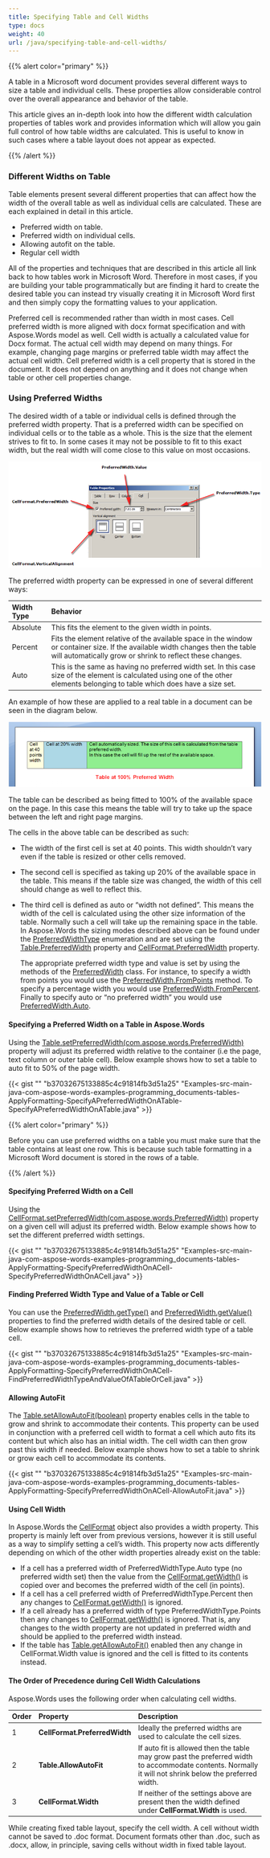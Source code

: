 ```yaml
---
title: Specifying Table and Cell Widths
type: docs
weight: 40
url: /java/specifying-table-and-cell-widths/
---
```


{{% alert color="primary" %}} 

A table in a Microsoft word document provides several different ways to size a table and individual cells. These properties allow considerable control over the overall appearance and behavior of the table.

This article gives an in-depth look into how the different width calculation properties of tables work and provides information which will allow you gain full control of how table widths are calculated. This is useful to know in such cases where a table layout does not appear as expected.

{{% /alert %}} 

### **Different Widths on Table**

Table elements present several different properties that can affect how the width of the overall table as well as individual cells are calculated. These are each explained in detail in this article.

- Preferred width on table.
- Preferred width on individual cells.
- Allowing autofit on the table.
- Regular cell width

All of the properties and techniques that are described in this article all link back to how tables work in Microsoft Word. Therefore in most cases, if you are building your table programmatically but are finding it hard to create the desired table you can instead try visually creating it in Microsoft Word first and then simply copy the formatting values to your application.

Preferred cell is recommended rather than width in most cases. Cell preferred width is more aligned with docx format specification and with Aspose.Words model as well. Cell width is actually a calculated value for Docx format. The actual cell width may depend on many things. For example, changing page margins or preferred table width may affect the actual cell width. Cell preferred width is a cell property that is stored in the document. It does not depend on anything and it does not change when table or other cell properties change.

### **Using Preferred Widths**

The desired width of a table or individual cells is defined through the preferred width property. That is a preferred width can be specified on individual cells or to the table as a whole. This is the size that the element strives to fit to. In some cases it may not be possible to fit to this exact width, but the real width will come close to this value on most occasions.

![todo:image_alt_text](specifying-table-and-cell-widths_1.png)

The preferred width property can be expressed in one of several different ways:

|**Width Type**|**Behavior**|
| :- | :- |
|Absolute|This fits the element to the given width in points.|
|Percent|Fits the element relative of the available space in the window or container size. If the available width changes then the table will automatically grow or shrink to reflect these changes.|
|Auto|This is the same as having no preferred width set. In this case size of the element is calculated using one of the other elements belonging to table which does have a size set.|
An example of how these are applied to a real table in a document can be seen in the diagram below. 

![todo:image_alt_text](specifying-table-and-cell-widths_2.png)

The table can be described as being fitted to 100% of the available space on the page. In this case this means the table will try to take up the space between the left and right page margins.

The cells in the above table can be described as such:

- The width of the first cell is set at 40 points. This width shouldn’t vary even if the table is resized or other cells removed.
- The second cell is specified as taking up 20% of the available space in the table. This means if the table size was changed, the width of this cell should change as well to reflect this.
- The third cell is defined as auto or “width not defined”. This means the width of the cell is calculated using the other size information of the table. Normally such a cell will take up the remaining space in the table. 
  In Aspose.Words the sizing modes described above can be found under the [PreferredWidthType](https://apireference.aspose.com/words/java/com.aspose.words/PreferredWidthType) enumeration and are set using the [Table.PreferredWidth](https://apireference.aspose.com/words/java/com.aspose.words/Table#PreferredWidth) property and [CellFormat.PreferredWidth](https://apireference.aspose.com/words/java/com.aspose.words/CellFormat#PreferredWidth) property.

  The appropriate preferred width type and value is set by using the methods of the [PreferredWidth](https://apireference.aspose.com/words/java/com.aspose.words/PreferredWidth) class. For instance, to specify a width from points you would use the [PreferredWidth.FromPoints](https://apireference.aspose.com/words/java/com.aspose.words/preferredwidth#fromPoints(double)) method. To specify a percentage width you would use [PreferredWidth.FromPercent](https://apireference.aspose.com/words/java/com.aspose.words/preferredwidth#fromPercent(double)). Finally to specify auto or “no preferred width” you would use [PreferredWidth.Auto](http://www.aspose.com/api/java/words/com.aspose.words/classes/PreferredWidth).

#### **Specifying a Preferred Width on a Table in Aspose.Words**

Using the [Table.setPreferredWidth(com.aspose.words.PreferredWidth)](http://www.aspose.com/api/java/words/com.aspose.words/classes/table/methods/setPreferredWidth\(com.aspose.words.PreferredWidth\)/) property will adjust its preferred width relative to the container (i.e the page, text column or outer table cell). Below example shows how to set a table to auto fit to 50% of the page width.

{{< gist "" "b37032675133885c4c91814fb3d51a25" "Examples-src-main-java-com-aspose-words-examples-programming_documents-tables-ApplyFormatting-SpecifyAPreferredWidthOnATable-SpecifyAPreferredWidthOnATable.java" >}}

{{% alert color="primary" %}} 

Before you can use preferred widths on a table you must make sure that the table contains at least one row. This is because such table formatting in a Microsoft Word document is stored in the rows of a table.

{{% /alert %}} 

#### **Specifying Preferred Width on a Cell**

Using the [CellFormat.setPreferredWidth(com.aspose.words.PreferredWidth)](http://www.aspose.com/api/java/words/com.aspose.words/classes/cellformat/methods/setPreferredWidth\(com.aspose.words.PreferredWidth\)/) property on a given cell will adjust its preferred width. Below example shows how to set the different preferred width settings.

{{< gist "" "b37032675133885c4c91814fb3d51a25" "Examples-src-main-java-com-aspose-words-examples-programming_documents-tables-ApplyFormatting-SpecifyPreferredWidthOnACell-SpecifyPreferredWidthOnACell.java" >}}

#### **Finding Preferred Width Type and Value of a Table or Cell**

You can use the [PreferredWidth.getType()](http://www.aspose.com/api/java/words/com.aspose.words/classes/preferredwidth/methods/getType\(\)/) and [PreferredWidth.getValue()](http://www.aspose.com/api/java/words/com.aspose.words/classes/preferredwidth/methods/getValue\(\)/) properties to find the preferred width details of the desired table or cell. Below example shows how to retrieves the preferred width type of a table cell.

{{< gist "" "b37032675133885c4c91814fb3d51a25" "Examples-src-main-java-com-aspose-words-examples-programming_documents-tables-ApplyFormatting-SpecifyPreferredWidthOnACell-FindPreferredWidthTypeAndValueOfATableOrCell.java" >}}

#### **Allowing AutoFit**

The [Table.setAllowAutoFit(boolean)](http://www.aspose.com/api/java/words/com.aspose.words/classes/table/methods/setAllowAutoFit\(boolean\)/) property enables cells in the table to grow and shrink to accommodate their contents. This property can be used in conjunction with a preferred cell width to format a cell which auto fits its content but which also has an initial width. The cell width can then grow past this width if needed. Below example shows how to set a table to shrink or grow each cell to accommodate its contents.

{{< gist "" "b37032675133885c4c91814fb3d51a25" "Examples-src-main-java-com-aspose-words-examples-programming_documents-tables-ApplyFormatting-SpecifyPreferredWidthOnACell-AllowAutoFit.java" >}}

#### **Using Cell Width**

In Aspose.Words the [CellFormat](http://www.aspose.com/api/java/words/com.aspose.words/classes/CellFormat) object also provides a width property. This property is mainly left over from previous versions, however it is still useful as a way to simplify setting a cell’s width. This property now acts differently depending on which of the other width properties already exist on the table:

- If a cell has a preferred width of PreferredWidthType.Auto type (no preferred width set) then the value from the [CellFormat.getWidth()](http://www.aspose.com/api/java/words/com.aspose.words/classes/cellformat/methods/getWidth\(\)/) is copied over and becomes the preferred width of the cell (in points).
- If a cell has a cell preferred width of PreferredWidthType.Percent then any changes to [CellFormat.getWidth()](http://www.aspose.com/api/java/words/com.aspose.words/classes/cellformat/methods/getWidth\(\)/) is ignored.
- If a cell already has a preferred width of type PreferredWidthType.Points then any changes to [CellFormat.getWidth()](http://www.aspose.com/api/java/words/com.aspose.words/classes/cellformat/methods/getWidth\(\)/) is ignored. That is, any changes to the width property are not updated in preferred width and should be applied to the preferred width instead.
- If the table has [Table.getAllowAutoFit()](http://www.aspose.com/api/java/words/com.aspose.words/classes/table/methods/getAllowAutoFit\(\)/) enabled then any change in CellFormat.Width value is ignored and the cell is fitted to its contents instead.

#### **The Order of Precedence during Cell Width Calculations**

Aspose.Words uses the following order when calculating cell widths.

|**Order**|**Property**|**Description**|
| :- | :- | :- |
|1|**CellFormat.PreferredWidth**|Ideally the preferred widths are used to calculate the cell sizes.|
|2|**Table.AllowAutoFit**|If auto fit is allowed then the table may grow past the preferred width to accommodate contents. Normally it will not shrink below the preferred width.|
|3|**CellFormat.Width**|If neither of the settings above are present then the width defined under **CellFormat.Width** is used.|
While creating fixed table layout, specify the cell width. A cell without width cannot be saved to .doc format. Document formats other than .doc, such as .docx, allow, in principle, saving cells without width in fixed table layout.
